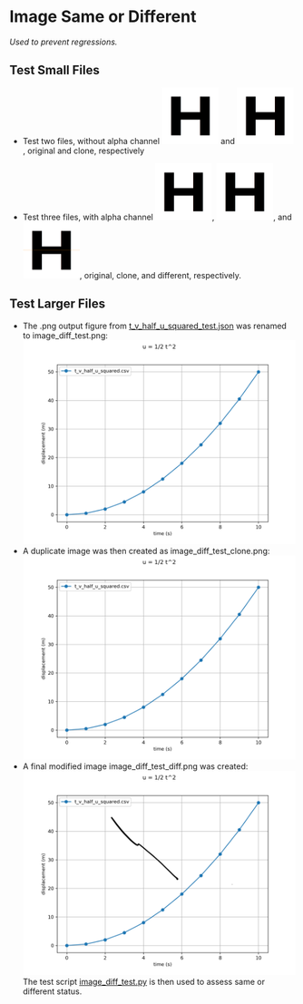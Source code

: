 # Image Same or Different

*Used to prevent regressions.*

## Test Small Files 

* Test two files, without alpha channel <img alt="H_460_460_px_RGB_634800" src="H_460_460_px_RGB_634800.png" width="100"/> and <img alt="H_460_460_px_RGB_634800_clone" src="H_460_460_px_RGB_634800_clone.png" width="100"/>, original and clone, respectively

* Test three files, with alpha channel
<img alt="H_460_460_px_RGBA_846400" src="H_460_460_px_RGBA_846400.png" width="100"/>, <img alt="H_460_460_px_RGBA_846400_clone" src="H_460_460_px_RGBA_846400_clone.png" width="100"/>, and <img alt="H_460_460_px_RGBA_846400_diff" src="H_460_460_px_RGBA_846400_diff.png" width="100"/>, original, clone, and different, respectively.

## Test Larger Files

* The .png output figure from [t_v_half_u_squared_test.json](t_v_half_u_squared_test.json) was renamed to image_diff_test.png:
![image_diff_test](image_diff_test.png)
* A duplicate image was then created as image_diff_test_clone.png:
![image_diff_test_clone](image_diff_test_clone.png)
* A final modified image image_diff_test_diff.png was created:
![image_diff_test_diff](image_diff_test_diff.png)
The test script [image_diff_test.py](image_diff_test.py) is then used to assess same or different status.
